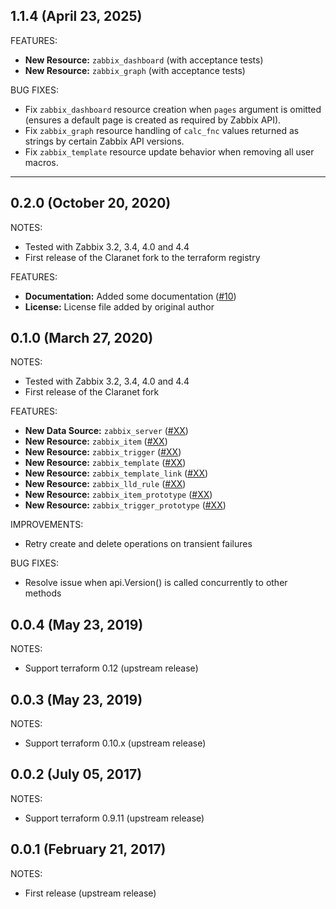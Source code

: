 ## 1.1.4 (April 23, 2025)

FEATURES:

*   **New Resource:** `zabbix_dashboard` (with acceptance tests)
*   **New Resource:** `zabbix_graph` (with acceptance tests)

BUG FIXES:

*   Fix `zabbix_dashboard` resource creation when `pages` argument is omitted (ensures a default page is created as required by Zabbix API).
*   Fix `zabbix_graph` resource handling of `calc_fnc` values returned as strings by certain Zabbix API versions.
*   Fix `zabbix_template` resource update behavior when removing all user macros.

---

## 0.2.0 (October 20, 2020)

NOTES:

- Tested with Zabbix 3.2, 3.4, 4.0 and 4.4
- First release of the Claranet fork to the terraform registry

FEATURES:

- **Documentation:** Added some documentation ([#10](https://github.com/claranet/terraform-provider-zabbix/pull/10))
- **License:** License file added by original author

## 0.1.0 (March 27, 2020)

NOTES:

- Tested with Zabbix 3.2, 3.4, 4.0 and 4.4
- First release of the Claranet fork

FEATURES:

- **New Data Source:** `zabbix_server` ([#XX]())
- **New Resource:** `zabbix_item` ([#XX]())
- **New Resource:** `zabbix_trigger` ([#XX]())
- **New Resource:** `zabbix_template` ([#XX]())
- **New Resource:** `zabbix_template_link` ([#XX]())
- **New Resource:** `zabbix_lld_rule` ([#XX]())
- **New Resource:** `zabbix_item_prototype` ([#XX]())
- **New Resource:** `zabbix_trigger_prototype` ([#XX]())

IMPROVEMENTS:

- Retry create and delete operations on transient failures

BUG FIXES:

- Resolve issue when api.Version() is called concurrently to other methods

## 0.0.4 (May 23, 2019)

NOTES:

- Support terraform 0.12 (upstream release)

## 0.0.3 (May 23, 2019)

NOTES:

- Support terraform 0.10.x (upstream release)

## 0.0.2 (July 05, 2017)

NOTES:

- Support terraform 0.9.11 (upstream release)

## 0.0.1 (February 21, 2017)

NOTES:

- First release (upstream release)
